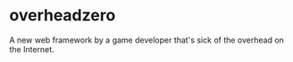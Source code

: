 # overheadzero
A new web framework by a game developer that's sick of the overhead on the Internet.
